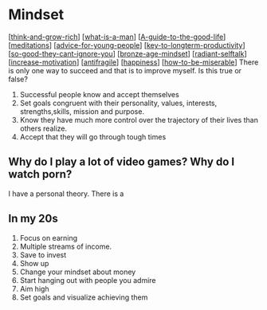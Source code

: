 # Mindset
[[think-and-grow-rich]]
[[what-is-a-man]]
[[A-guide-to-the-good-life]]
[[meditations]]
[[advice-for-young-people]]
[[key-to-longterm-productivity]]
[[so-good-they-cant-ignore-you]]
[[bronze-age-mindset]]
[[radiant-selftalk]]
[[increase-motivation]]
[[antifragile]]
[[happiness]]
[[how-to-be-miserable]]
There is only one way to succeed and that is to improve myself. Is this true or false?

1. Successful people know and accept themselves
2. Set goals congruent with their personality, values, interests, strengths,skills, mission and purpose. 
3. Know they have much more control over the trajectory of their lives than others realize. 
4. Accept that they will go through tough times


## Why do I play a lot of video games? Why do I watch porn?
I have a personal theory. There is a 

## In my 20s 
1. Focus on earning
2. Multiple streams of income.
3. Save to invest
4. Show up
5. Change your mindset about money 
6. Start hanging out with people you admire
7. Aim high
8. Set goals and visualize achieving them

[//begin]: # "Autogenerated link references for markdown compatibility"
[think-and-grow-rich]: think-and-grow-rich.md "Think and Grow Rich"
[what-is-a-man]: what-is-a-man.md "What Is a Man"
[A-guide-to-the-good-life]: A-guide-to-the-good-life.md "A guide to the good life"
[meditations]: meditations.md "Meditations"
[advice-for-young-people]: advice-for-young-people.md "Advice for young people"
[key-to-longterm-productivity]: key-to-longterm-productivity.md "Productivity"
[so-good-they-cant-ignore-you]: so-good-they-cant-ignore-you.md "So good they can't ignore you"
[bronze-age-mindset]: bronze-age-mindset.md "Bronze Age Mindset"
[radiant-selftalk]: radiant-selftalk.md "Radiant selftalk"
[increase-motivation]: increase-motivation.md "How to increase Motivation & Drive"
[antifragile]: antifragile.md "Antifragile"
[happiness]: happiness.md "Happiness"
[how-to-be-miserable]: how-to-be-miserable.md "how-to-be-miserable"
[//end]: # "Autogenerated link references"